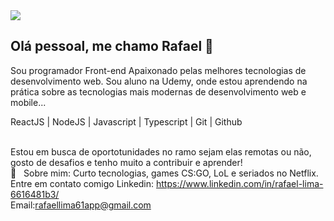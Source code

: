 <img width="auto" src="https://github.com/tgmarinho/tgmarinho/blob/master/banner.png">

## Olá pessoal, me chamo Rafael 👋
Sou programador Front-end Apaixonado pelas melhores tecnologias de desenvolvimento web.
Sou aluno na Udemy, onde estou aprendendo na prática sobre as tecnologias mais modernas de
desenvolvimento web e mobile...

ReactJS | NodeJS | Javascript | Typescript | Git | Github 

<br>Estou em busca de oportotunidades no ramo sejam elas remotas ou não, gosto de desafios e tenho muito a contribuir e aprender!
<br> 💬  &nbsp; Sobre mim: Curto tecnologias, games CS:GO, LoL e seriados no Netflix.
<br>Entre em contato comigo Linkedin: https://www.linkedin.com/in/rafael-lima-6616481b3/ 
<br>Email:rafaellima61app@gmail.com
